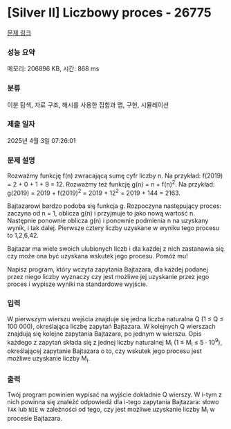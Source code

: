 # [Silver II] Liczbowy proces - 26775 

[문제 링크](https://www.acmicpc.net/problem/26775) 

### 성능 요약

메모리: 206896 KB, 시간: 868 ms

### 분류

이분 탐색, 자료 구조, 해시를 사용한 집합과 맵, 구현, 시뮬레이션

### 제출 일자

2025년 4월 3일 07:26:01

### 문제 설명

<p>Rozważmy funkcję f(n) zwracającą sumę cyfr liczby n. Na przykład: f(2019) = 2 + 0 + 1 + 9 = 12. Rozważmy też funkcję g(n) = n + f(n)<sup>2</sup>. Na przykład: g(2019) = 2019 + f(2019)<sup>2</sup> = 2019 + 12<sup>2</sup> = 2019 + 144 = 2163.</p>

<p>Bajtazarowi bardzo podoba się funkcja g. Rozpoczyna następujący proces: zaczyna od n = 1, oblicza g(n) i przyjmuje to jako nową wartość n. Następnie ponownie oblicza g(n) i ponownie podmienia n na uzyskany wynik, i tak dalej. Pierwsze cztery liczby uzyskane w wyniku tego procesu to 1,2,6,42.</p>

<p>Bajtazar ma wiele swoich ulubionych liczb i dla każdej z nich zastanawia się czy może ona być uzyskana wskutek jego procesu. Pomóż mu!</p>

<p>Napisz program, który wczyta zapytania Bajtazara, dla każdej podanej przez niego liczby wyznaczy czy jest możliwe jej uzyskanie przez jego proces i wypisze wyniki na standardowe wyjście.</p>

### 입력 

 <p>W pierwszym wierszu wejścia znajduje się jedna liczba naturalna Q (1 ≤ Q ≤ 100 000), określająca liczbę zapytań Bajtazara. W kolejnych Q wierszach znajdują się kolejne zapytania Bajtazara, po jednym w wierszu. Opis każdego z zapytań składa się z jednej liczby naturalnej M<sub>i</sub> (1 ≤ M<sub>i</sub> ≤ 5 · 10<sup>9</sup>), określającej zapytanie Bajtazara o to, czy wskutek jego procesu jest możliwe uzyskanie liczby M<sub>i</sub>.</p>

### 출력 

 <p>Twój program powinien wypisać na wyjście dokładnie Q wierszy. W i-tym z nich powinna się znaleźć odpowiedź dla i-tego zapytania Bajtazara: słowo <code>TAK</code> lub <code>NIE</code> w zależności od tego, czy jest możliwe uzyskanie liczby M<sub>i</sub> w procesie Bajtazara.</p>

